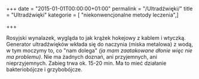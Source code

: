 +++
date = "2015-01-01T00:00:00+01:00"
permalink = "/Ultradźwięki/"
title = "Ultradźwięki"
kategorie = [ "niekonwencjonalne metody leczenia",]

+++

Rosyjski wynalazek, wygląda to jak krążek hokejowy z kablem i wtyczką. Generator ultradźwięków wkłada się do naczynia (miska metalowa) z wodą, w tym moczymy to, co "nam dolega" *(ja mam zaatakowane dłonie więc nie ma problemu)*. Nie ma żadnych doznań, ani przyjemnych, ani nieprzyjemnych. Zabieg trwa ok. 15-20 min. Ma to mieć działanie bakteriobójcze i grzybobójcze.
